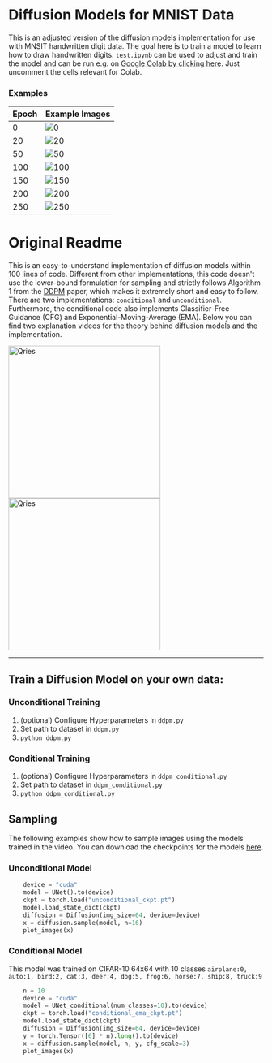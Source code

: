 # Diffusion Models for MNIST Data

This is an adjusted version of the diffusion models implementation for use with MNSIT handwritten digit data. The goal here is to train a model to learn how to draw handwritten digits. `test.ipynb` can be used to adjust and train the model and can be run e.g. on [Google Colab by clicking here](https://colab.research.google.com/github/jonasloos/Diffusion-Models-pytorch/blob/main/test.ipynb). Just uncomment the cells relevant for Colab.

### Examples

Epoch | Example Images
-|-
0 | ![0](https://user-images.githubusercontent.com/33965649/194434345-c76d4411-5bfe-41e3-9eb7-4be04f93f6af.jpg)
20 | ![20](https://user-images.githubusercontent.com/33965649/194434377-4a914083-3346-46c3-9761-9d00dc8918de.jpg)
50 | ![50](https://user-images.githubusercontent.com/33965649/194434565-b59a5ff8-5da2-43e9-936e-3570a5213821.jpg)
100 | ![100](https://user-images.githubusercontent.com/33965649/194434580-b9a8977c-4935-49fe-ab4b-cf12b974696c.jpg)
150 | ![150](https://user-images.githubusercontent.com/33965649/194434678-95617034-e63d-4162-87f1-21da3e7d60d5.jpg)
200 | ![200](https://user-images.githubusercontent.com/33965649/194434595-ff57edc2-af38-4fef-b28a-48aecbb914dc.jpg)
250 | ![250](https://user-images.githubusercontent.com/33965649/194434654-3e29c6e1-c351-4cfb-889a-fc5cce48513e.jpg)


# Original Readme

This is an easy-to-understand implementation of diffusion models within 100 lines of code. Different from other implementations, this code doesn't use the lower-bound formulation for sampling and strictly follows Algorithm 1 from the [DDPM](https://arxiv.org/pdf/2006.11239.pdf) paper, which makes it extremely short and easy to follow. There are two implementations: `conditional` and `unconditional`. Furthermore, the conditional code also implements Classifier-Free-Guidance (CFG) and Exponential-Moving-Average (EMA). Below you can find two explanation videos for the theory behind diffusion models and the implementation.

<a href="https://www.youtube.com/watch?v=HoKDTa5jHvg">
   <img alt="Qries" src="https://user-images.githubusercontent.com/61938694/191407922-f613759e-4bea-4ac9-9135-d053a6312421.jpg"
   width="300">
</a>

<a href="https://www.youtube.com/watch?v=TBCRlnwJtZU">
   <img alt="Qries" src="https://user-images.githubusercontent.com/61938694/191407849-6d0376c7-05b2-43cd-a75c-1280b0e33af1.png"
   width="300">
</a>

<hr>

## Train a Diffusion Model on your own data:
### Unconditional Training
1. (optional) Configure Hyperparameters in ```ddpm.py```
2. Set path to dataset in ```ddpm.py```
3. ```python ddpm.py```

### Conditional Training
1. (optional) Configure Hyperparameters in ```ddpm_conditional.py```
2. Set path to dataset in ```ddpm_conditional.py```
3. ```python ddpm_conditional.py```

## Sampling
The following examples show how to sample images using the models trained in the video. You can download the checkpoints for the models [here](https://drive.google.com/drive/folders/1beUSI-edO98i6J9pDR67BKGCfkzUL5DX?usp=sharing).
### Unconditional Model
```python
    device = "cuda"
    model = UNet().to(device)
    ckpt = torch.load("unconditional_ckpt.pt")
    model.load_state_dict(ckpt)
    diffusion = Diffusion(img_size=64, device=device)
    x = diffusion.sample(model, n=16)
    plot_images(x)
```

### Conditional Model
This model was trained on CIFAR-10 64x64 with 10 classes ```airplane:0, auto:1, bird:2, cat:3, deer:4, dog:5, frog:6, horse:7, ship:8, truck:9```
```python
    n = 10
    device = "cuda"
    model = UNet_conditional(num_classes=10).to(device)
    ckpt = torch.load("conditional_ema_ckpt.pt")
    model.load_state_dict(ckpt)
    diffusion = Diffusion(img_size=64, device=device)
    y = torch.Tensor([6] * n).long().to(device)
    x = diffusion.sample(model, n, y, cfg_scale=3)
    plot_images(x)
```

